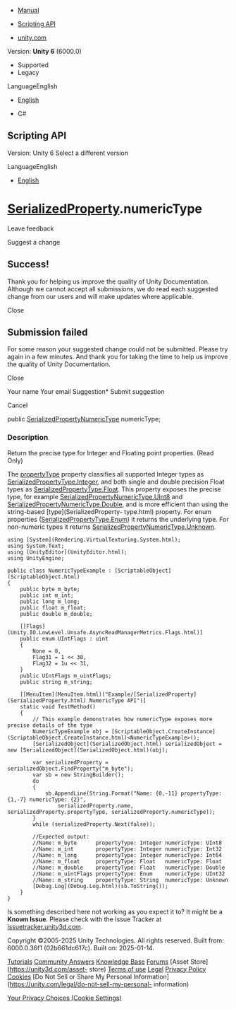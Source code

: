 [ ]()

  * [Manual](../Manual/index.html)
  * [Scripting API](../ScriptReference/index.html)

  * [unity.com](https://unity.com/)

Version: **Unity 6** (6000.0)

  * Supported
  * Legacy

LanguageEnglish

  * [English]()

  * C#

[ ](https://docs.unity3d.com)

## Scripting API

Version: Unity 6 Select a different version

LanguageEnglish

  * [English]()

#  [SerializedProperty](SerializedProperty.html).numericType

Leave feedback

Suggest a change

## Success!

Thank you for helping us improve the quality of Unity Documentation. Although
we cannot accept all submissions, we do read each suggested change from our
users and will make updates where applicable.

Close

## Submission failed

For some reason your suggested change could not be submitted. Please <a>try
again</a> in a few minutes. And thank you for taking the time to help us
improve the quality of Unity Documentation.

Close

Your name Your email Suggestion* Submit suggestion

Cancel

[ ]()

public [SerializedPropertyNumericType](SerializedPropertyNumericType.html)
numericType;

### Description

Return the precise type for Integer and Floating point properties. (Read Only)

The [propertyType](SerializedProperty-propertyType.html) property classifies
all supported Integer types as
[SerializedPropertyType.Integer](SerializedPropertyType.Integer.html), and
both single and double precision Float types as
[SerializedPropertyType.Float](SerializedPropertyType.Float.html). This
property exposes the precise type, for example
[SerializedPropertyNumericType.UInt8](SerializedPropertyNumericType.UInt8.html)
and
[SerializedPropertyNumericType.Double](SerializedPropertyNumericType.Double.html),
and is more efficient than using the string-based [type](SerializedProperty-
type.html) property. For enum properties
([SerializedPropertyType.Enum](SerializedPropertyType.Enum.html)) it returns
the underlying type. For non-numeric types it returns
[SerializedPropertyNumericType.Unknown](SerializedPropertyNumericType.Unknown.html).

    
    
    using [System](Rendering.VirtualTexturing.System.html);
    using System.Text;
    using [UnityEditor](UnityEditor.html);
    using UnityEngine;  
      
    public class NumericTypeExample : [ScriptableObject](ScriptableObject.html)
    {
        public byte m_byte;
        public int m_int;
        public long m_long;
        public float m_float;
        public double m_double;  
      
        [[Flags](Unity.IO.LowLevel.Unsafe.AsyncReadManagerMetrics.Flags.html)]
        public enum UIntFlags : uint
        {
            None = 0,
            Flag31 = 1 << 30,
            Flag32 = 1u << 31,
        }
        public UIntFlags m_uintFlags;
        public string m_string;  
      
        [[MenuItem](MenuItem.html)("Example/[SerializedProperty](SerializedProperty.html) NumericType API")]
        static void TestMethod()
        {
            // This example demonstrates how numericType exposes more precise details of the type
            NumericTypeExample obj = [ScriptableObject.CreateInstance](ScriptableObject.CreateInstance.html)<NumericTypeExample>();
            [SerializedObject](SerializedObject.html) serializedObject = new [SerializedObject](SerializedObject.html)(obj);  
      
            var serializedProperty = serializedObject.FindProperty("m_byte");
            var sb = new StringBuilder();
            do
            {
                sb.AppendLine(String.Format("Name: {0,-11} propertyType: {1,-7} numericType: {2}",
                    serializedProperty.name, serializedProperty.propertyType, serializedProperty.numericType));
            }
            while (serializedProperty.Next(false));  
      
            //Expected output:
            //Name: m_byte      propertyType: Integer numericType: UInt8
            //Name: m_int       propertyType: Integer numericType: Int32
            //Name: m_long      propertyType: Integer numericType: Int64
            //Name: m_float     propertyType: Float   numericType: Float
            //Name: m_double    propertyType: Float   numericType: Double
            //Name: m_uintFlags propertyType: Enum    numericType: UInt32
            //Name: m_string    propertyType: String  numericType: Unknown
            [Debug.Log](Debug.Log.html)(sb.ToString());
        }
    }
    

Is something described here not working as you expect it to? It might be a
**Known Issue**. Please check with the Issue Tracker at
[issuetracker.unity3d.com](https://issuetracker.unity3d.com).

Copyright ©2005-2025 Unity Technologies. All rights reserved. Built from:
6000.0.36f1 (02b661dc617c). Built on: 2025-01-14.

[Tutorials](https://unity3d.com/learn) [Community
Answers](https://answers.unity3d.com) [Knowledge
Base](https://support.unity3d.com/hc/en-us)
[Forums](https://forum.unity3d.com) [Asset Store](https://unity3d.com/asset-
store) [Terms of use](https://docs.unity3d.com/Manual/TermsOfUse.html)
[Legal](https://unity.com/legal) [Privacy
Policy](https://unity.com/legal/privacy-policy)
[Cookies](https://unity.com/legal/cookie-policy) [Do Not Sell or Share My
Personal Information](https://unity.com/legal/do-not-sell-my-personal-
information)

[Your Privacy Choices (Cookie Settings)](javascript:void\(0\);)

